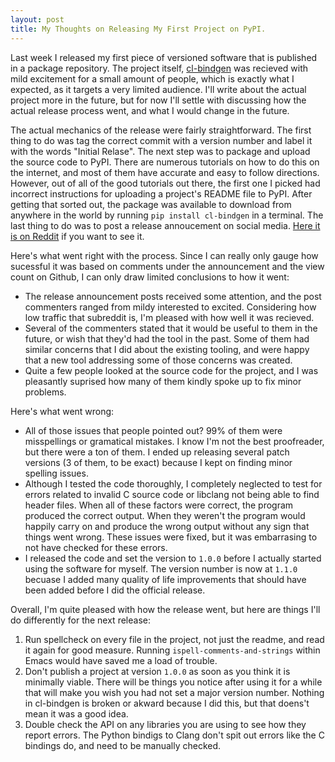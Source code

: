 ```yaml
---
layout: post
title: My Thoughts on Releasing My First Project on PyPI.
---
```


Last week I released my first piece of versioned software that is
published in a package repository.
The project itself, [cl-bindgen][1]
was recieved with mild excitement for a small amount of people,
which is exactly what I expected, as it targets a very limited
audience. I'll write about the actual project more in the future,
but for now I'll settle with discussing how the actual release process
went, and what I would change in the future.

The actual mechanics of the release were fairly straightforward. The
first thing to do was tag the correct commit with a version number and
label it with the words "Initial Relase". The next step was to package and
upload the source code to PyPI. There are numerous tutorials on how to
do this on the internet, and most of them have accurate and easy to
follow directions. However, out of all of the good tutorials out
there, the first one I picked had incorrect instructions for uploading
a project's README file to PyPI. After getting that sorted out, the
package was available to download from anywhere in the world by
running `pip install cl-bindgen` in a terminal. The last thing to do
was to post a release annoucement on social media. [Here it is on
Reddit][2] if you want to see it.

Here's what went right with the process. Since I can really only gauge
how sucessful it was based on comments under the announcement and the
view count on Github, I can only draw limited conclusions to how it went:
+ The release announcement posts received some attention, and the post
  commenters ranged from mildy interested to excited. Considering how
  low traffic that subreddit is, I'm pleased with how well it was
  recieved.
+ Several of the commenters stated that it would be useful to them in
  the future, or wish that they'd had the tool in the past. Some of
  them had similar concerns that I did about the existing tooling, and
  were happy that a new tool addressing some of those concerns was
  created.
+ Quite a few people looked at the source code for the project, and
  I was pleasantly suprised how many of them kindly spoke up to fix
  minor problems.

Here's what went wrong:
+ All of those issues that people pointed out? 99% of them were
  misspellings or gramatical mistakes. I know I'm not the best
  proofreader, but there were a ton of them. I ended up releasing
  several patch versions (3 of them, to be exact) because I kept on
  finding minor spelling issues.
+ Although I tested the code thoroughly, I completely neglected to
  test for errors related to invalid C source code or libclang not
  being able to find header files. When all of these factors were
  correct, the program produced the correct output. When they weren't
  the program would happily carry on and produce the wrong output
  without any sign that things went wrong. These issues were fixed,
  but it was embarrasing to not have checked for these errors.
+ I released the code and set the version to `1.0.0` before I actually
  started using the software for myself. The version number is now at
  `1.1.0` becuase I added many quality of life improvements that
  should have been added before I did the official release.

Overall, I'm quite pleased with how the release went, but here are
things I'll do differently for the next release:
1. Run spellcheck on every file in the project, not just the readme,
   and read it again for good measure. Running
   `ispell-comments-and-strings` within Emacs would have saved me a
   load of trouble.
2. Don't publish a project at version `1.0.0` as soon as you think it is minimally
   viable. There will be things you notice after using it
   for a while that will make you wish you had not set a major version
   number. Nothing in cl-bindgen is broken or akward because I did
   this, but that doens't mean it was a good idea.
3. Double check the API on any libraries you are using to see how they
   report errors. The Python bindigs to Clang don't spit out errors
   like the C bindings do, and need to be manually checked.


[1]: https://github.com/sdilts/cl-bindgen
[2]: https://www.reddit.com/r/lisp/comments/f0cndg/announcing_clbindgen_a_command_line_tool_and/
